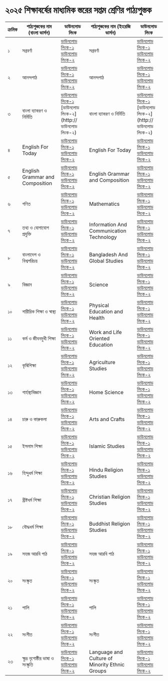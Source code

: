 # ২০২৫ শিক্ষাবর্ষের মাধ্যমিক স্তরের সপ্তম শ্রেণির পাঠ্যপুস্তক

| ক্রমিক | পাঠ্যপুস্তকের নাম (বাংলা ভার্সন) | ডাউনলোড লিংক | পাঠ্যপুস্তকের নাম (ইংরেজি ভার্সন) | ডাউনলোড লিংক |
| --- | --- | --- | --- | --- |
| ১ | সপ্তবর্ণা | [ডাউনলোড লিংক-১](https://drive.google.com/file/d/15IDsWA0wqIThNLuq8n9ijOsRwXUQJftp/view?usp=drive_link)<br>[ডাউনলোড লিংক-২](https://drive.egovcloud.gov.bd/index.php/s/h04DmBQz5UgEzsD) | সপ্তবর্ণা | [ডাউনলোড লিংক-১](https://drive.google.com/file/d/15IDsWA0wqIThNLuq8n9ijOsRwXUQJftp/view?usp=drive_link)<br>[ডাউনলোড লিংক-২](https://drive.egovcloud.gov.bd/index.php/s/h04DmBQz5UgEzsD) |
| ২ | আনন্দপাঠ | [ডাউনলোড লিংক-১](https://drive.google.com/file/d/1CwvHeLDkUGJU8_r6ChsRSYNs2PBXhRCE/view?usp=drive_link)<br>[ডাউনলোড লিংক-২](https://drive.egovcloud.gov.bd/index.php/s/2hDoTRMdgsNCSau) | আনন্দপাঠ | [ডাউনলোড লিংক-১](https://drive.google.com/file/d/1CwvHeLDkUGJU8_r6ChsRSYNs2PBXhRCE/view?usp=drive_link)<br>[ডাউনলোড লিংক-২](https://drive.egovcloud.gov.bd/index.php/s/2hDoTRMdgsNCSau) |
| ৩ | বাংলা ব্যাকরণ ও নির্মিতি | [ডাউনলোড লিংক-১](https://drive.google.com/file/d/1gWHxsoJk2BFQ03RmoPIkd-nn5-wZTvJC/view?usp=drive_link)<br>[ডাউনলোড লিংক-২](http://ডাউনলোড লিংক-২) | বাংলা ব্যাকরণ ও নির্মিতি | [ডাউনলোড লিংক-১](https://drive.google.com/file/d/1gWHxsoJk2BFQ03RmoPIkd-nn5-wZTvJC/view?usp=drive_link)<br>[ডাউনলোড লিংক-২](http://ডাউনলোড লিংক-২) |
| ৪ | English For Today | [ডাউনলোড লিংক-১](https://drive.google.com/file/d/1XTG6vE0RSM645eE5-XAKMirCzGUPPllz/view?usp=drive_link)<br>[ডাউনলোড লিংক-২](https://drive.egovcloud.gov.bd/index.php/s/DcULSwLjINShmyT) | English For Today | [ডাউনলোড লিংক-১](https://drive.google.com/file/d/1XTG6vE0RSM645eE5-XAKMirCzGUPPllz/view?usp=drive_link)<br>[ডাউনলোড লিংক-২](https://drive.egovcloud.gov.bd/index.php/s/DcULSwLjINShmyT) |
| ৫ | English Grammar and Composition | [ডাউনলোড লিংক-১](https://drive.google.com/file/d/15Odrctw-rj3DAR94NKOZEq2jilXYvXw3/view?usp=drive_link)<br>[ডাউনলোড লিংক-২](https://drive.egovcloud.gov.bd/index.php/s/s6LRmVoSI8tple0) | English Grammar and Composition | [ডাউনলোড লিংক-১](https://drive.google.com/file/d/15Odrctw-rj3DAR94NKOZEq2jilXYvXw3/view?usp=drive_link)<br>[ডাউনলোড লিংক-২](https://drive.egovcloud.gov.bd/index.php/s/s6LRmVoSI8tple0) |
| ৬ | গণিত | [ডাউনলোড লিংক-১](https://drive.google.com/file/d/1iKHx1wxYi7I6REjR-5j8fW1uVI2xT5zH/view?usp=drive_link)<br>[ডাউনলোড লিংক-২](https://drive.egovcloud.gov.bd/index.php/s/DXlEkIA5j2nPtIT) | Mathematics | [ডাউনলোড লিংক-১](https://drive.google.com/file/d/17nGqi6XncqZgoZQaEaa_WZyjJoO9emZj/view?usp=drive_link)<br>[ডাউনলোড লিংক-২](https://drive.egovcloud.gov.bd/index.php/s/PpMV14fCizQNDtI) |
| ৭ | তথ্য ও যোগাযোগ প্রযুক্তি | [ডাউনলোড লিংক-১](https://drive.google.com/file/d/1LCG5mQF2hEwCMKXeZDsPCKjbSdaxzlql/view?usp=drive_link)<br>[ডাউনলোড লিংক-২](https://drive.egovcloud.gov.bd/index.php/s/KvVzi21P1sWQXnW) | Information And Communication Technology | [ডাউনলোড লিংক-১](https://drive.google.com/file/d/1EZM-Arpp7eW8Ke-4Ds8ETkbt99KZS95r/view?usp=drive_link)<br>[ডাউনলোড লিংক-২](https://drive.egovcloud.gov.bd/index.php/s/8WnqkydTQe2Kwfy) |
| ৮ | বাংলাদেশ ও বিশ্বপরিচয় | [ডাউনলোড লিংক-১](https://drive.google.com/file/d/1Rjkz4Hjp04VbxMnVZy1Eht1F5O62pmvR/view?usp=drive_link)<br>[ডাউনলোড লিংক-২](https://drive.egovcloud.gov.bd/index.php/s/BzMy8jsUNhFRP88) | Bangladesh And Global Studies | [ডাউনলোড লিংক-১](https://drive.google.com/file/d/1V8VQPcreM7j1Mqc4doRZxaU420HTr110/view?usp=drive_link)<br>[ডাউনলোড লিংক-২](https://drive.egovcloud.gov.bd/index.php/s/KPNUzIRSRBlb0au) |
| ৯ | বিজ্ঞান | [ডাউনলোড লিংক-১](https://drive.google.com/file/d/1lb7bQEzhSLG0hZZ9y14GCmhcmxjWpa15/view?usp=drive_link)<br>[ডাউনলোড লিংক-২](https://drive.egovcloud.gov.bd/index.php/s/BzMy8jsUNhFRP88) | Science | [ডাউনলোড লিংক-১](https://drive.google.com/file/d/1Pl_mZHWr7tFkYibaM5MMlH-OgsVSNAxp/view?usp=drive_link)<br>[ডাউনলোড লিংক-২](https://drive.egovcloud.gov.bd/index.php/s/dvpdRE7Br7LUyB6) |
| ১০ | শারীরিক শিক্ষা ও স্বাস্থ্য | [ডাউনলোড লিংক-১](https://drive.google.com/file/d/1Ro0f8_3Lbihi-kXREYmwxwtNNI10xMp1/view?usp=sharing)<br>[ডাউনলোড লিংক-২](https://drive.egovcloud.gov.bd/index.php/s/yLSK2jN8MavVSdz) | Physical Education and Health | [ডাউনলোড লিংক-১](https://drive.google.com/file/d/1VYzECNFHKYphyWhH-GiFLJrOaJh5hO-6/view?usp=drive_link)<br>[ডাউনলোড লিংক-২](https://drive.egovcloud.gov.bd/index.php/s/lNahYktiIph4pGu) |
| ১১ | কর্ম ও জীবনমুখী শিক্ষা | [ডাউনলোড লিংক-১](https://drive.google.com/file/d/16BrTYDeGfher_x8ufo6FASdCq1s9xyLO/view?usp=drive_link)<br>[ডাউনলোড লিংক-২](https://drive.egovcloud.gov.bd/index.php/s/45LctKdM9a0Zuto) | Work and Life Oriented Education | [ডাউনলোড লিংক-১](https://drive.google.com/file/d/1Sf9IiA3aG221dfy6WrWUpMG09XVpJtcP/view?usp=drive_link)<br>[ডাউনলোড লিংক-২](https://drive.egovcloud.gov.bd/index.php/s/C6q47FIPM2zGqGA) |
| ১২ | কৃষিশিক্ষা | [ডাউনলোড লিংক-১](https://drive.google.com/file/d/1HYtDOWnpMrWYefOk5mZWn8-uMCsCpNUR/view?usp=drive_link)<br>[ডাউনলোড লিংক-২](https://drive.egovcloud.gov.bd/index.php/s/DiKtEQGkBDQggPQ) | Agriculture Studies | [ডাউনলোড লিংক-১](https://drive.google.com/file/d/1bOTeJWgOrKaDVFKSmVaRwy55_tt5FxoH/view?usp=drive_link)<br>[ডাউনলোড লিংক-২](https://drive.egovcloud.gov.bd/index.php/s/wupo1Y958Sdz7S7) |
| ১৩ | গার্হস্থ্যবিজ্ঞান | [ডাউনলোড লিংক-১](https://drive.google.com/file/d/1N5fgmRdPnK2iYoh_cDNDU5pWDQR2c4F6/view?usp=drive_link)<br>[ডাউনলোড লিংক-২](https://drive.egovcloud.gov.bd/index.php/s/w8zLpLE8KBMyjcz) | Home Science | [ডাউনলোড লিংক-১](https://drive.google.com/file/d/1xpKioY5k0aMlkcDpn_nFYvZr1lXcXX09/view?usp=drive_link)<br>[ডাউনলোড লিংক-২](https://drive.egovcloud.gov.bd/index.php/s/8WnqkydTQe2Kwfy) |
| ১৪ | চারু ও কারুকলা | [ডাউনলোড লিংক-১](https://drive.google.com/file/d/1qCVTy-Rvv8Na7XYyv58ktzFJ7Q1xgrc4/view?usp=drive_link)<br>[ডাউনলোড লিংক-২](https://drive.egovcloud.gov.bd/index.php/s/Ub8gbTLOeeFhV6n) | Arts and Crafts | [ডাউনলোড লিংক-১](https://drive.google.com/file/d/1tb9qoqYlcfyUv8GQh1NGLOlY4ExhJ_aB/view?usp=drive_link)<br>[ডাউনলোড লিংক-২](https://drive.egovcloud.gov.bd/index.php/s/CxFdYd1HEkCUx2d) |
| ১৫ | ইসলাম শিক্ষা | [ডাউনলোড লিংক-১](https://drive.google.com/file/d/1sLsI5_oGua43iWq2-s7mzLWnAIZ_xw21/view?usp=drive_link)<br>[ডাউনলোড লিংক-২](https://drive.egovcloud.gov.bd/index.php/s/ToBSZUtebaSku35) | Islamic Studies | [ডাউনলোড লিংক-১](https://drive.google.com/file/d/1BWNwxvvIn0XUCR8oKVu3p_szbsxtn93t/view?usp=drive_link)<br>[ডাউনলোড লিংক-২](https://drive.egovcloud.gov.bd/index.php/s/OMUjlIHCwzzg8WW) |
| ১৬ | হিন্দুধর্ম শিক্ষা | [ডাউনলোড লিংক-১](https://drive.google.com/file/d/1hqm1YHfWs0pMTAR9IVyGOSgrhYJEMVsj/view?usp=drive_link)<br>[ডাউনলোড লিংক-২](https://drive.egovcloud.gov.bd/index.php/s/9ziuqLTyE4BQN35) | Hindu Religion Studies | [ডাউনলোড লিংক-১](https://drive.google.com/file/d/1tMZLEWqgbYLoG405JMl1N42mM-6XibKD/view?usp=drive_link)<br>[ডাউনলোড লিংক-২](https://drive.egovcloud.gov.bd/index.php/s/pzpEhPRWaMvxmrj) |
| ১৭ | খ্রীষ্টধর্ম শিক্ষা | [ডাউনলোড লিংক-১](https://drive.google.com/file/d/1lUwwWPhm-WnGbO29CvS64vMNuM1Jf97G/view?usp=drive_link)<br>[ডাউনলোড লিংক-২](https://drive.egovcloud.gov.bd/index.php/s/lFGdUGS6tLoXEyC) | Christian Religion Studies | [ডাউনলোড লিংক-১](https://drive.google.com/file/d/1sahu5iVn5cu8I4DJG8wcF2zI3z5b-ZhW/view?usp=drive_link)<br>[ডাউনলোড লিংক-২](https://drive.egovcloud.gov.bd/index.php/s/3esap2hFt6182Jy) |
| ১৮ | বৌদ্ধধর্ম শিক্ষা | [ডাউনলোড লিংক-১](https://drive.google.com/file/d/1lg43XY8pbIU1xaJO4r05L5fUm-k18z8W/view?usp=drive_link)<br>[ডাউনলোড লিংক-২](https://drive.egovcloud.gov.bd/index.php/s/5SuwSzaJXTpdYnH) | Buddhist Religion Studies | [ডাউনলোড লিংক-১](https://drive.google.com/file/d/1W1a0JhX4g_vpPQAYm5bQWPB_wfsFMbFX/view?usp=drive_link)<br>[ডাউনলোড লিংক-২](https://drive.egovcloud.gov.bd/index.php/s/brWgVFrKUczz8vr) |
| ১৯ | সহজ আরবি পাঠ | [ডাউনলোড লিংক-১](https://drive.google.com/file/d/1-fmIPt8_1Zsf0P_CZweQtQh8Tbde8CpG/view?usp=drive_link)<br>[ডাউনলোড লিংক-২](https://drive.egovcloud.gov.bd/index.php/s/YbXyfFZhvbg7jat) | সহজ আরবি পাঠ | [ডাউনলোড লিংক-১](https://drive.google.com/file/d/1-fmIPt8_1Zsf0P_CZweQtQh8Tbde8CpG/view?usp=drive_link)<br>[ডাউনলোড লিংক-২](https://drive.egovcloud.gov.bd/index.php/s/YbXyfFZhvbg7jat) |
| ২০ | সংস্কৃত | [ডাউনলোড লিংক-১](https://drive.google.com/file/d/1uhBjiqwH3jGj0-6I8AY4KuA48h-NQfsj/view?usp=drive_link)<br>[ডাউনলোড লিংক-২](https://drive.egovcloud.gov.bd/index.php/s/qlRsXvZuj6wUP0m) | সংস্কৃত | [ডাউনলোড লিংক-১](https://drive.google.com/file/d/1uhBjiqwH3jGj0-6I8AY4KuA48h-NQfsj/view?usp=drive_link)<br>[ডাউনলোড লিংক-২](https://drive.egovcloud.gov.bd/index.php/s/qlRsXvZuj6wUP0m) |
| ২১ | পালি | [ডাউনলোড লিংক-১](https://drive.google.com/file/d/1M4ogfdQ2xr56iVoPVpYhtUHMpWSz3b8z/view?usp=drive_link)<br>[ডাউনলোড লিংক-২](https://drive.egovcloud.gov.bd/index.php/s/dPcCHnkGMURBZ9y) | পালি | [ডাউনলোড লিংক-১](https://drive.google.com/file/d/1M4ogfdQ2xr56iVoPVpYhtUHMpWSz3b8z/view?usp=drive_link)<br>[ডাউনলোড লিংক-২](https://drive.egovcloud.gov.bd/index.php/s/dPcCHnkGMURBZ9y) |
| ২২ | সংগীত | [ডাউনলোড লিংক-১](https://drive.google.com/file/d/1a53-DgXmr1n8DyduMzyrdGHDIF8BzUaf/view?usp=drive_link)<br>[ডাউনলোড লিংক-২](https://drive.egovcloud.gov.bd/index.php/s/lNKLw2HdFaTQyDX) | সংগীত | [ডাউনলোড লিংক-১](https://drive.google.com/file/d/1a53-DgXmr1n8DyduMzyrdGHDIF8BzUaf/view?usp=drive_link)<br>[ডাউনলোড লিংক-২](https://drive.egovcloud.gov.bd/index.php/s/lNKLw2HdFaTQyDX) |
| ২৩ | ক্ষুদ্র নৃগোষ্ঠীর ভাষা ও সংস্কৃতি | [ডাউনলোড লিংক-১](https://drive.google.com/file/d/1-C2uvXzERjBjGnsT-de5npYIajPmLA5T/view?usp=drive_link)<br>[ডাউনলোড লিংক-২](https://drive.egovcloud.gov.bd/index.php/s/QIkjviVwbppw7KQ) | Language and Culture of Minority Ethnic Groups | [ডাউনলোড লিংক-১](https://drive.google.com/file/d/1GHagpMQWBw03IDTpynd_7-6U4UGMCpTS/view?usp=drive_link)<br>[ডাউনলোড লিংক-২](https://drive.egovcloud.gov.bd/index.php/s/3esap2hFt6182Jy) |